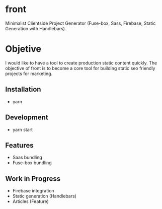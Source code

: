 # front
Minimalist Clientside Project Generator (Fuse-box, Sass, Firebase, Static Generation with Handlebars).

# Objetive

I would like to have a tool to create production static content quickly. The objective of front is to become a core tool for building static seo friendly projects for marketing.

## Installation

- yarn

## Development

- yarn start

## Features

- Saas bundling 
- Fuse-box bundling

## Work in Progress

- Firebase integration
- Static generation (Handlebars)
- Articles (Feature)
